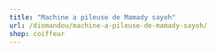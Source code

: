 ```yaml
---
title: "Machine a pileuse de Mamady sayoh"
url: /diomandou/machine-a-pileuse-de-mamady-sayoh/
shop: coiffeur
---
```

